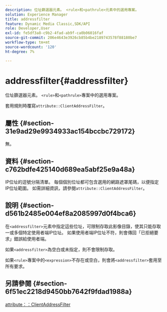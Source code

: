```yaml
---
description: 位址篩選器元素。 <rule>和<pathrule>元素中的選用專案。
solution: Experience Manager
title: addressfilter
feature: Dynamic Media Classic,SDK/API
role: Developer,User
exl-id: fe5df3a8-c9b2-4fad-ab9f-ca0b06016faf
source-git-commit: 206e4643e3926cb85b4be2189743578f88180be7
workflow-type: tm+mt
source-wordcount: '120'
ht-degree: 7%

---
```


# addressfilter{#addressfilter}

位址篩選器元素。 `<rule>`和`<pathrule>`專案中的選用專案。

套用規則時覆寫`attribute::ClientAddressFilter`。

## 屬性 {#section-31e9ad29e9934933ac154bccbc729172}

無。

## 資料 {#section-c762bdfe425140d689ea5abf25e9a48a}

IP位址的逗號分隔清單。 每個個別位址都可包含選用的網路遮罩尾碼，以便指定IP位址範圍。 如需詳細資訊，請參閱`attribute::ClientAddressFilter`。

## 說明 {#section-d561b2485e004ef8a2085997d0f4bca6}

在`<addressfilter>`元素中指定這些位址，可限制存取此影像目錄，使其只能存取一或多個特定使用者端IP位址。 如果使用者端IP位址不符，則會傳回「已拒絕要求」錯誤給使用者端。

如果`<addressfilter>`為空白或未指定，則不會限制存取。

如果`<rule>`專案中的`<expression>`不存在或空白，則會將`<addressfilter>`套用至所有要求。

## 另請參閱 {#section-6f51ec2218d9450bb7642f9fdad1988a}

[attribute：：ClientAddressFilter](../../../../../is-api/image-catalog/image-serving-api-ref/c-image-catalog-reference/c-attributes-reference/r-clientaddressfilter.md#reference-7000c1f77b134462a1f06b733f29ba68)
